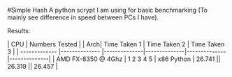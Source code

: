 #Simple Hash
A python scrypt I am using for basic benchmarking (To mainly see difference in speed between PCs I have).

Results:

| CPU           | Numbers Tested | | Arch| Time Taken 1  | Time Taken 2 | Time Taken 3 |
| ------------- |-------------- |--------------|--------------|--------------|--------------|
| AMD FX-8350 @ 4Ghz | 1 2 3 4 5 | x86 Python | 26.741 || 26.319 || 26.457 |
